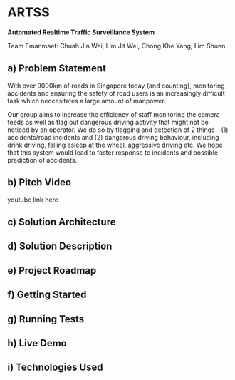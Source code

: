 # ARTSS
**Automated Realtime Traffic Surveillance System**

Team Emanmaet: Chuah Jin Wei, Lim Jit Wei, Chong Khe Yang, Lim Shuen

## a) Problem Statement
With over 9000km of roads in Singapore today (and counting), monitoring accidents and ensuring the safety of road users is an increasingly difficult task which neccesitates a large amount of manpower.

Our group aims to increase the efficiency of staff monitoring the camera feeds as well as flag out dangerous driving activity that might not be noticed by an operator. We do so by flagging and detection of 2 things - (1) accidents/road incidents and (2) dangerous driving behaviour, including drink driving, falling asleep at the wheel, aggressive driving etc. We hope that this system would lead to faster response to incidents and possible prediction of accidents.

## b) Pitch Video
youtube link here

## c) Solution Architecture

## d) Solution Description

## e) Project Roadmap

## f) Getting Started

## g) Running Tests

## h) Live Demo

## i) Technologies Used
